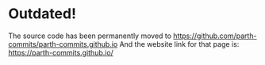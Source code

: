 # Outdated!

The source code has been permanently moved to https://github.com/parth-commits/parth-commits.github.io 
And the website link for that page is: https://parth-commits.github.io/

